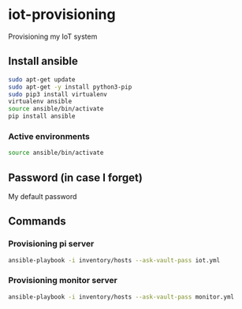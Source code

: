 # iot-provisioning
Provisioning my IoT system

## Install ansible
```bash
sudo apt-get update
sudo apt-get -y install python3-pip
sudo pip3 install virtualenv
virtualenv ansible
source ansible/bin/activate
pip install ansible
```

### Active environments
```bash
source ansible/bin/activate
```

## Password (in case I forget)
My default password

## Commands
### Provisioning pi server
```bash
ansible-playbook -i inventory/hosts --ask-vault-pass iot.yml
```

### Provisioning monitor server
```bash
ansible-playbook -i inventory/hosts --ask-vault-pass monitor.yml
```
